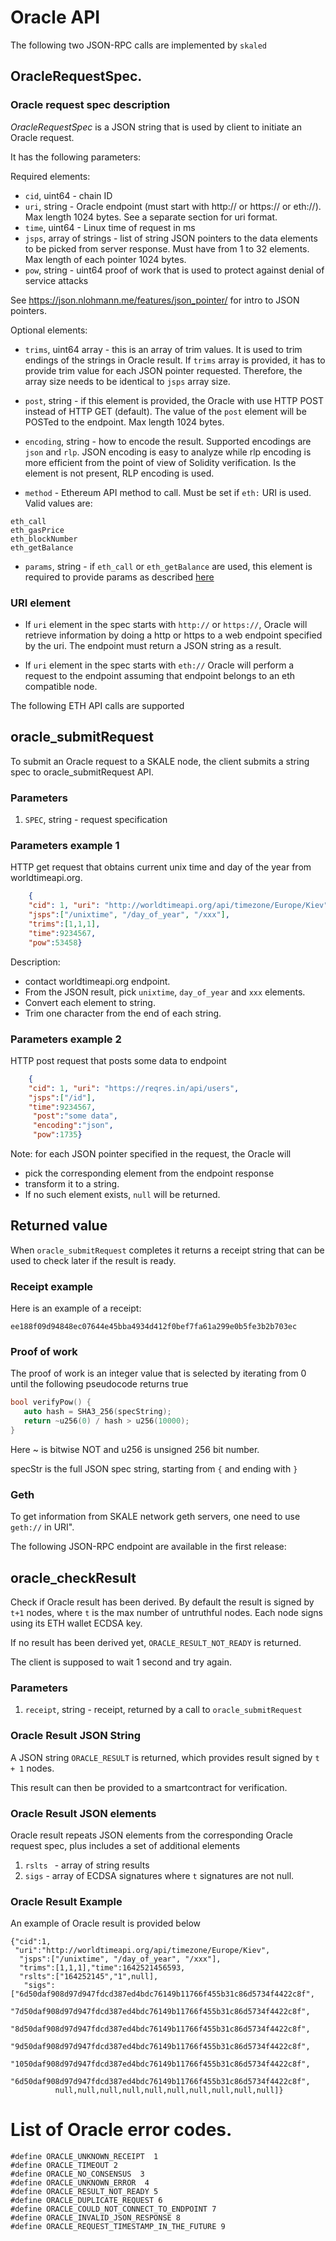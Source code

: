 # Oracle API

The following two JSON-RPC calls are implemented by ```skaled```

## OracleRequestSpec.

### Oracle request spec description

$OracleRequestSpec$ is a JSON string that is used by client to initiate an Oracle request.

It has the following parameters:

Required elements:

* ```cid```, uint64 - chain ID
* ```uri```, string - Oracle endpoint (must start with http:// or https:// or eth://). Max length 1024 bytes. See a separate section for uri format.
* ```time```, uint64 - Linux time of request in ms
* ```jsps```, array of strings - list of string JSON pointers to the data elements to be picked from server response. Must have from 1 to 32 elements. Max length of each pointer 1024 bytes.
* ```pow```, string - uint64 proof of work that is used to protect against denial of service attacks

See https://json.nlohmann.me/features/json_pointer/ for intro to
JSON pointers.


Optional elements:

* ```trims```, uint64 array - this is an array of trim values.
   It is used to trim endings of the strings in Oracle result.
   If ```trims``` array is provided, it has to provide trim value for
   each JSON pointer requested. Therefore, the array size needs to be identical to ```jsps``` array size.


* ```post```, string - if this element is provided, the
   Oracle with use HTTP POST instead of HTTP GET (default).
   The value of the ```post``` element will be POSTed to the endpoint. Max length 1024 bytes.


* ```encoding```, string - how to encode the result. Supported encodings
   are ```json``` and ```rlp```. JSON encoding is easy to analyze while rlp encoding is more efficient 
   from the point of view of Solidity verification. Is the element is not present, RLP encoding is used.
   
* ```method``` - Ethereum API method to call. Must be set if ```eth:``` URI is used. Valid values are:

```
eth_call
eth_gasPrice
eth_blockNumber
eth_getBalance
```

   
* ```params```, string - if ```eth_call``` or ```eth_getBalance``` are used, this element is required to provide params as described [here](https://ethereum.org/en/developers/docs/apis/json-rpc/#eth_call)
   
   
### URI element

* If ```uri``` element in the spec starts with ```http://``` or ```https://```, Oracle will retrieve information by doing a http or https to a web endpoint specified by the uri. The endpoint must return a JSON string as a result.

* If ```uri``` element in the spec starts with ```eth://``` Oracle will perform a request to the endpoint assuming that endpoint belongs to an eth compatible node. 


The following ETH API calls are supported






## oracle_submitRequest

To submit an Oracle request to a SKALE node, the client submits a string spec 
to oracle_submitRequest API.

### Parameters

1. ```SPEC```, string - request specification

### Parameters example 1

HTTP get request that obtains current unix time and
day of the year from worldtimeapi.org.

```json
    {
    "cid": 1, "uri": "http://worldtimeapi.org/api/timezone/Europe/Kiev",
    "jsps":["/unixtime", "/day_of_year", "/xxx"],
    "trims":[1,1,1],
    "time":9234567,
    "pow":53458}
```

Description:

- contact worldtimeapi.org endpoint.
- From the JSON result, pick ```unixtime```, ```day_of_year``` and ```xxx```
  elements.
- Convert each element to string.
- Trim one character from the end of each string.

### Parameters example 2

HTTP post request that posts some data to endpoint

```json
    {
    "cid": 1, "uri": "https://reqres.in/api/users", 
    "jsps":["/id"],   
    "time":9234567, 
     "post":"some data",
     "encoding":"json",
     "pow":1735}
```




Note: for each JSON pointer specified in the request, the Oracle
will

- pick the corresponding element from the endpoint response
- transform it to a string.
- If no such element exists, ```null``` will be returned.


## Returned value

When ```oracle_submitRequest``` completes it returns a receipt string
that can be used to check later if the result is ready.

### Receipt example

Here is an example of a receipt:

```
ee188f09d94848ec07644e45bba4934d412f0bef7fa61a299e0b5fe3b2b703ec
```

### Proof of work

The proof of work is an integer value that is selected by
iterating from 0 until the following pseudocode returns true

```c++
bool verifyPow() {
   auto hash = SHA3_256(specString);
   return ~u256(0) / hash > u256(10000);
}
```

Here ~ is bitwise NOT and u256 is unsigned 256 bit number.

specStr is the full JSON spec string, starting from ```{``` and ending with
```}```

### Geth

To get information from SKALE network geth servers, one need to
use ```geth://``` in URI".

The following JSON-RPC endpoint are available in the first release:


## oracle_checkResult

Check if Oracle result has been derived. By default the result is signed
by ```t+1``` nodes, where ```t``` is the max number of untruthful nodes.
Each node signs using its ETH wallet ECDSA key.

If no result has been derived yet, ```ORACLE_RESULT_NOT_READY``` is returned.

The client is supposed to wait 1 second and try again.

### Parameters

1. ```receipt```, string - receipt, returned by a call to ```oracle_submitRequest```

### Oracle Result JSON String

A JSON string ```ORACLE_RESULT``` is returned, which provides
result signed by ```t + 1``` nodes.

This result can then be provided to a smartcontract for verification.

### Oracle Result JSON elements

Oracle result repeats JSON elements from the corresponding
Oracle request spec, plus includes a set of additional elements

1. ```rslts ``` - array of string results
2. ```sigs``` - array of ECDSA signatures where ```t``` signatures are not null.

### Oracle Result Example

An example of Oracle result is provided below

```
{"cid":1,
 "uri":"http://worldtimeapi.org/api/timezone/Europe/Kiev",
  "jsps":["/unixtime", "/day_of_year", "/xxx"],
  "trims":[1,1,1],"time":1642521456593,
  "rslts":["164252145","1",null],
   "sigs":["6d50daf908d97d947fdcd387ed4bdc76149b11766f455b31c86d5734f4422c8f",
           "7d50daf908d97d947fdcd387ed4bdc76149b11766f455b31c86d5734f4422c8f",
           "8d50daf908d97d947fdcd387ed4bdc76149b11766f455b31c86d5734f4422c8f",
           "9d50daf908d97d947fdcd387ed4bdc76149b11766f455b31c86d5734f4422c8f",
           "1050daf908d97d947fdcd387ed4bdc76149b11766f455b31c86d5734f4422c8f",
           "6d50daf908d97d947fdcd387ed4bdc76149b11766f455b31c86d5734f4422c8f",
          null,null,null,null,null,null,null,null,null,null]}
```

# List of Oracle error codes.

```
#define ORACLE_UNKNOWN_RECEIPT  1
#define ORACLE_TIMEOUT 2
#define ORACLE_NO_CONSENSUS  3
#define ORACLE_UNKNOWN_ERROR  4
#define ORACLE_RESULT_NOT_READY 5
#define ORACLE_DUPLICATE_REQUEST 6
#define ORACLE_COULD_NOT_CONNECT_TO_ENDPOINT 7
#define ORACLE_INVALID_JSON_RESPONSE 8
#define ORACLE_REQUEST_TIMESTAMP_IN_THE_FUTURE 9
```
